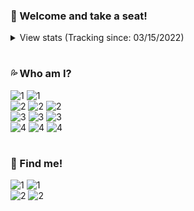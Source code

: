 ### 🐳 Welcome and take a seat!

<details>
  <summary> View stats (Tracking since: 03/15/2022) </summary>

  Click on the cards to see their repositories.

  [![1](https://github-readme-stats.vercel.app/api?username=controlado&card_width=495&hide_title=true&show_icons=true&count_private=true&include_all_commits=true)](https://github.com/anuraghazra/github-readme-stats)

  [![1](https://github-readme-stats.vercel.app/api/wakatime?username=89c5e1c8-9e67-43ef-bd0e-3ff9a4fde5e2&langs_count=5&hide_title=true)](https://github.com/anuraghazra/github-readme-stats)

  [![1](https://github-readme-streak-stats.herokuapp.com?user=controlado&theme=github-dark-blue&hide_border=true&background=FFFFFF&stroke=2E80EC&currStreakLabel=2E80EC&sideNums=2E80EC&sideLabels=2E80EC&currStreakNum=2E80EC)](https://github.com/denvercoder1/github-readme-streak-stats)

</details>

#

### 💦 Who am I?

![1](https://img.shields.io/static/v1?logo=ReverbNation&label=&message=Yan%20Gabriel%20&labelColor=4f94ef&color=white&logoColor=white&style=flat)
![1](https://img.shields.io/static/v1?logo=Google%20Maps&label=&message=Brazil&color=white&logoColor=white&style=flat&labelColor=4f94ef)</br>
![2](https://img.shields.io/static/v1?logo=Google%20Translate&label=&message=Idioms&color=white&logoColor=white&style=flat&labelColor=4f94ef)
![2](https://img.shields.io/static/v1?label=&message=Portuguese&color=white&logoColor=white&style=flat)
![2](https://img.shields.io/static/v1?label=&message=English&color=white&logoColor=white&style=flat)</br>
![3](https://img.shields.io/static/v1?logo=Python&label=&message=Python&color=white&logoColor=white&style=flat&labelColor=4f94ef)
![3](https://img.shields.io/static/v1?logo=MongoDB&label=&message=MongoDB&color=white&logoColor=white&style=flat&labelColor=4f94ef)
![3](https://img.shields.io/static/v1?logo=MySQL&label=&message=MySQL&color=white&logoColor=white&style=flat&labelColor=4f94ef)</br>
![4](https://img.shields.io/static/v1?logo=Windows%20XP&label=&message=Windows&color=white&logoColor=white&style=flat&labelColor=4f94ef)
![4](https://img.shields.io/static/v1?logo=Visual%20Studio%20Code&label=&message=VS%20Code&color=white&logoColor=white&style=flat&labelColor=4f94ef)
![4](https://img.shields.io/static/v1?logo=PyCharm&label=&message=PyCharm&color=white&logoColor=white&style=flat&labelColor=4f94ef)

#

### 🐬 Find me!

![1](https://img.shields.io/static/v1?logo=Discord&label=&message=Balaclava%231912&color=white&logoColor=white&style=flat&labelColor=4f94ef)
![1](https://img.shields.io/static/v1?label=&message=854886148455399436&color=white&logoColor=white&style=flat)</br>
![2](https://img.shields.io/static/v1?logo=Quantcast&label=&message=What%20do%20I%20like%20to%20do?&color=white&logoColor=white&style=flat&labelColor=4f94ef)
![2](https://img.shields.io/static/v1?label=&message=Make%20some%20Discord%20Bots!&color=white&logoColor=white&style=flat)
